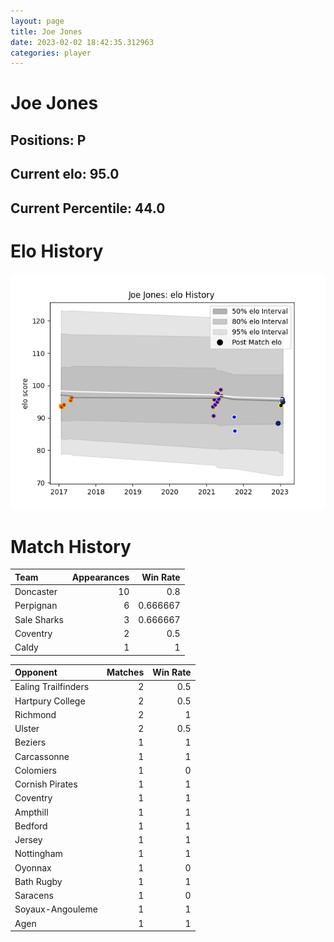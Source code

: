 ```yaml
---  
layout: page  
title: Joe Jones  
date: 2023-02-02 18:42:35.312963  
categories: player  
---
```

# Joe Jones

## Positions: P

## Current elo: 95.0

## Current Percentile: 44.0

# Elo History


![elo history](history_JoeJones.png)
# Match History


| Team        |   Appearances |   Win Rate |
|:------------|--------------:|-----------:|
| Doncaster   |            10 |   0.8      |
| Perpignan   |             6 |   0.666667 |
| Sale Sharks |             3 |   0.666667 |
| Coventry    |             2 |   0.5      |
| Caldy       |             1 |   1        |

| Opponent            |   Matches |   Win Rate |
|:--------------------|----------:|-----------:|
| Ealing Trailfinders |         2 |        0.5 |
| Hartpury College    |         2 |        0.5 |
| Richmond            |         2 |        1   |
| Ulster              |         2 |        0.5 |
| Beziers             |         1 |        1   |
| Carcassonne         |         1 |        1   |
| Colomiers           |         1 |        0   |
| Cornish Pirates     |         1 |        1   |
| Coventry            |         1 |        1   |
| Ampthill            |         1 |        1   |
| Bedford             |         1 |        1   |
| Jersey              |         1 |        1   |
| Nottingham          |         1 |        1   |
| Oyonnax             |         1 |        0   |
| Bath Rugby          |         1 |        1   |
| Saracens            |         1 |        0   |
| Soyaux-Angouleme    |         1 |        1   |
| Agen                |         1 |        1   |